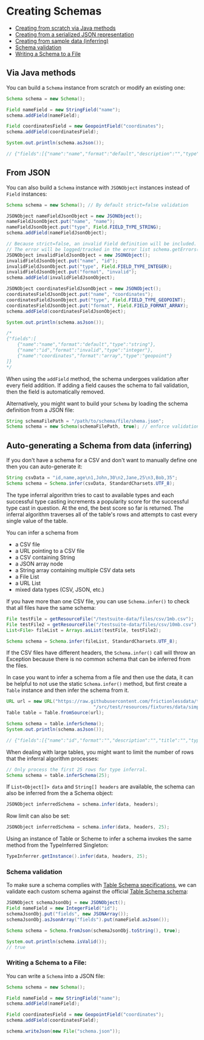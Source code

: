 # Creating Schemas

- [Creating from scratch via Java methods](#via-java-methods)
- [Creating from a serialized JSON representation](#from-json)
- [Creating from sample data (inferring)](#auto-generating-a-schema-from-data-inferring)
- [Schema validation](#schema-validation)
- [Writing a Schema to a File](#writing-a-schema-to-a-file)


## Via Java methods

You can build a `Schema` instance from scratch or modify an existing one:

```java
Schema schema = new Schema();

Field nameField = new StringField("name");
schema.addField(nameField);

Field coordinatesField = new GeopointField("coordinates");
schema.addField(coordinatesField);

System.out.println(schema.asJson());

// {"fields":[{"name":"name","format":"default","description":"","type":"string","title":""},{"name":"coordinates","format":"default","description":"","type":"geopoint","title":""}]}
```

## From JSON

You can also build a `Schema` instance with `JSONObject` instances instead of `Field` instances:

```java
Schema schema = new Schema(); // By default strict=false validation

JSONObject nameFieldJsonObject = new JSONObject();
nameFieldJsonObject.put("name", "name");
nameFieldJsonObject.put("type", Field.FIELD_TYPE_STRING);
schema.addField(nameFieldJsonObject);

// Because strict=false, an invalid Field definition will be included.
// The error will be logged/tracked in the error list schema.getErrors().
JSONObject invalidFieldJsonObject = new JSONObject();
invalidFieldJsonObject.put("name", "id");
invalidFieldJsonObject.put("type", Field.FIELD_TYPE_INTEGER);
invalidFieldJsonObject.put("format", "invalid");
schema.addField(invalidFieldJsonObject);

JSONObject coordinatesFieldJsonObject = new JSONObject();
coordinatesFieldJsonObject.put("name", "coordinates");
coordinatesFieldJsonObject.put("type", Field.FIELD_TYPE_GEOPOINT);
coordinatesFieldJsonObject.put("format", Field.FIELD_FORMAT_ARRAY);
schema.addField(coordinatesFieldJsonObject);

System.out.println(schema.asJson());

/* 
{"fields":[
    {"name":"name","format":"default","type":"string"},
    {"name":"id","format":"invalid","type":"integer"},
    {"name":"coordinates","format":"array","type":"geopoint"}
]}
*/
```

When using the `addField` method, the schema undergoes validation after every field addition.
If adding a field causes the schema to fail validation, then the field is automatically removed.

Alternatively, you might want to build your `Schema` by loading the schema definition from a JSON file:

```java
String schemaFilePath = "/path/to/schema/file/shema.json";
Schema schema = new Schema(schemaFilePath, true); // enforce validation with strict=true.
```

## Auto-generating a Schema from data (inferring)

If you don't have a schema for a CSV and don't want to manually define one then you can auto-generate it:

```java
String csvData = "id,name,age\n1,John,30\n2,Jane,25\n3,Bob,35";
Schema schema = Schema.infer(csvData, StandardCharsets.UTF_8);
```
The type inferral algorithm tries to cast to available types and each successful type casting increments a popularity score for the successful type cast in question. At the end, the best score so far is returned.
The inferral algorithm traverses all of the table's rows and attempts to cast every single value of the table.

You can  infer a schema from 
- a CSV file 
- a URL pointing to a CSV file
- a CSV containing String
- a JSON array node
- a String array containing multiple CSV data sets
- a File List
- a URL List
- mixed data types (CSV, JSON, etc.)

If you have more than one CSV file, you can use `Schema.infer()` to check that all files have the same schema:

```java
File testFile = getResourceFile("/testsuite-data/files/csv/1mb.csv");
File testFile2 = getResourceFile("/testsuite-data/files/csv/10mb.csv");
List<File> fileList = Arrays.asList(testFile, testFile2);

Schema schema = Schema.infer(fileList, StandardCharsets.UTF_8);
```

If the CSV files have different headers, the `Schema.infer()` call will throw an Exception because there 
is no common schema that can be inferred from the files.

In case you want to infer a schema from a file and then use the data, it can be helpful to not use the static `Schema.infer()` 
method, but first create a `Table` instance and then infer the schema from it. 

```java
URL url = new URL("https://raw.githubusercontent.com/frictionlessdata/tableschema-java/master" +
                                "/src/test/resources/fixtures/data/simple_data.csv");
Table table = Table.fromSource(url);

Schema schema = table.inferSchema();
System.out.println(schema.asJson());

// {"fields":[{"name":"id","format":"","description":"","title":"","type":"integer","constraints":{}},{"name":"title","format":"","description":"","title":"","type":"string","constraints":{}}]}

```

When dealing with large tables, you might want to limit the number of rows that the inferral algorithm processes:

```java
// Only process the first 25 rows for type inferral.
Schema schema = table.inferSchema(25);
```

If `List<Object[]> data` and `String[] headers` are available, the schema can also be inferred from the a Schema object:
```java
JSONObject inferredSchema = schema.infer(data, headers);
```

Row limit can also be set:
```java
JSONObject inferredSchema = schema.infer(data, headers, 25);
```

Using an instance of Table or Scheme to infer a schema invokes the same method from the TypeInferred Singleton:
```java
TypeInferrer.getInstance().infer(data, headers, 25);
```


### Schema validation
To make sure a schema complies with [Table Schema specifications](https://specs.frictionlessdata.io/table-schema/), we can validate each custom schema against the official [Table Schema schema](https://raw.githubusercontent.com/frictionlessdata/tableschema-java/master/src/main/resources/schemas/table-schema.json):

```java
JSONObject schemaJsonObj = new JSONObject();
Field nameField = new IntegerField("id");
schemaJsonObj.put("fields", new JSONArray());
schemaJsonObj.asJsonArray("fields").put(nameField.asJson());

Schema schema = Schema.fromJson(schemaJsonObj.toString(), true);

System.out.println(schema.isValid());
// true
```


### Writing a Schema to a File:

You can write a `Schema` into a JSON file:

```java
Schema schema = new Schema();

Field nameField = new StringField("name");
schema.addField(nameField);

Field coordinatesField = new GeopointField("coordinates");
schema.addField(coordinatesField);

schema.writeJson(new File("schema.json"));
   
```
